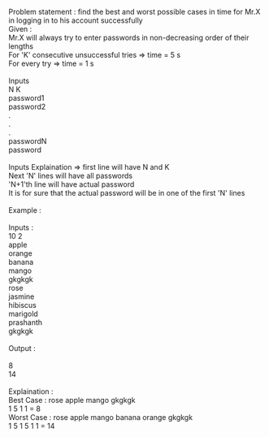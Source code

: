 Problem statement : find the best and worst possible cases in time for Mr.X in logging in to his account successfully<br/>
Given : <br/>
Mr.X will always try to enter passwords in non-decreasing order of their lengths<br/>
For 'K' consecutive unsuccessful tries => time = 5 s<br/>
For every try => time = 1 s<br/>
<br/>
Inputs<br/>
N K<br/>
password1<br/>
password2<br/>
.<br/>
.<br/>
.<br/>
passwordN<br/>
password<br/>
<br/>
Inputs Explaination => first line will have N and K <br/>
Next 'N' lines will have all passwords<br />
'N+1'th line will have actual password<br />
It is for sure that the actual password will be in one of the first 'N' lines<br />
<br />
Example : <br />
<br />
Inputs :<br />
10 2<br />
apple<br />
orange<br />
banana<br />
mango<br />
gkgkgk<br />
rose<br />
jasmine<br />
hibiscus<br />
marigold<br />
prashanth<br />
gkgkgk<br />
<br />
Output :<br />
<br />
8<br />
14<br />
<br />
Explaination :<br />
Best Case : rose apple mango gkgkgk<br />
1 5 1 1 = 8<br />
Worst Case : rose apple mango banana orange gkgkgk<br />
1 5 1 5 1 1 = 14<br />

